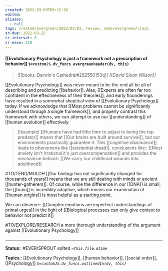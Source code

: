 ```yaml
---
created: 2022-03-03T09:12:36 
edited: 
aliases:
  - null
tags: created/evergreen/2022/03/03, review, node/evergreen/claim
sr-due: 2022-03-25
sr-interval: 8
sr-ease: 210
---
```


#### [[Evolutionary Psychology is just a framework not a prescription of behavior]] `$=customJS.dv_funcs.evergreenHeader(dv, this)`

> ![[books_Darwin's Cathedral#292550153q]]
> <cite>[[David Sloan Wilson]]</cite>

[[Evolutionary Psychology]] was never meant to be the end all be all of describing and predicting [[behavior]].
Alas, [[Experts are often far too confident in the effectiveness of their theories]],
and early flounderings have resulted in a somewhat skeptical view of [[Evolutionary Psychology]] today.
If we acknowledge that
[[Most problems cannot be significantly understood through a single framework]],
and properly contrast this framework with others,
we can attempt to use our [[understanding]] of [[human evolution]] effectively.

> [!example]
[[Humans have had little time to adjust to being the top predator]] means that 
[[Our brains are built around survival]], but our environments practically guarantee it. 
This [[cognitive dissonance]] leads to phenomena like [[existential dread]],
conclusions like:: [[Most anxiety isn't irrational it's just overcompensation]]
and 
provides the mechanism behind::
[[We carry our childhood wounds into adulthood]]

#TO/TEND/MULCH 
[[Our biology has not significantly changed for thousands of years]] means that we are still dealing with minds or ancient [[hunter-gatherers]].
Of course, 
while the  difference in our [[DNA]] is small,
the [[brain]] is incredibly adaptive,
which means our examination of [[human origins]] is most helpful as
a starting point.

We can observe:: [[Complex emotions are imperfect understandings of primal urges]]
in the light of
[[Biological processes can only give context to behavior not predict it]]

#TO/EXPLORE/RESEARCH a more thorough understanding of the argument against [[Evolutionary Psychology]]
### <hr class="footnote"/>

**Status**:: #EVER/SPROUT
*edited `=this.file.mtime`*

**Topics**:: [[Evolutionary Psychology]], [[human behavior]], [[social order]], [[Psychology]]
*`$=customJS.dv_funcs.outlinedIn(dv, this)`*
